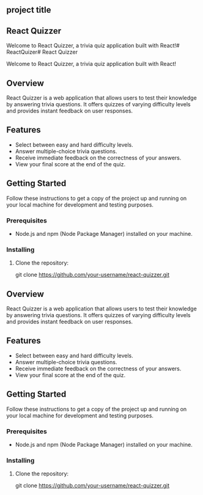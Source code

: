 ## project title
 ## React Quizzer

Welcome to React Quizzer, a trivia quiz application built with React!# ReactQuizer# React Quizzer

Welcome to React Quizzer, a trivia quiz application built with React!

## Overview

React Quizzer is a web application that allows users to test their knowledge by answering trivia questions. It offers quizzes of varying difficulty levels and provides instant feedback on user responses.

## Features

- Select between easy and hard difficulty levels.
- Answer multiple-choice trivia questions.
- Receive immediate feedback on the correctness of your answers.
- View your final score at the end of the quiz.

## Getting Started

Follow these instructions to get a copy of the project up and running on your local machine for development and testing purposes.

### Prerequisites

- Node.js and npm (Node Package Manager) installed on your machine.

### Installing

1. Clone the repository:

   git clone https://github.com/your-username/react-quizzer.git

## Overview

React Quizzer is a web application that allows users to test their knowledge by answering trivia questions. It offers quizzes of varying difficulty levels and provides instant feedback on user responses.

## Features

- Select between easy and hard difficulty levels.
- Answer multiple-choice trivia questions.
- Receive immediate feedback on the correctness of your answers.
- View your final score at the end of the quiz.

## Getting Started

Follow these instructions to get a copy of the project up and running on your local machine for development and testing purposes.

### Prerequisites

- Node.js and npm (Node Package Manager) installed on your machine.

### Installing

1. Clone the repository:

   git clone https://github.com/your-username/react-quizzer.git